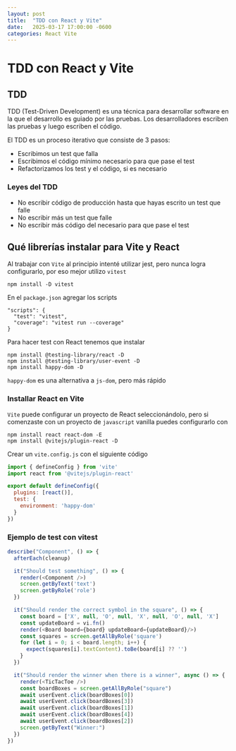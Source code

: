 ```yaml
---
layout: post
title:  "TDD con React y Vite"
date:   2025-03-17 17:00:00 -0600
categories: React Vite
---
```


# TDD con React y Vite

## TDD

TDD (Test-Driven Development) es una técnica para desarrollar software en la que el desarrollo es guiado por las pruebas. Los desarrolladores escriben las pruebas y luego escriben el código.

El TDD es un proceso iterativo que consiste de 3 pasos:
- Escribimos un test que falla
- Escribimos el código mínimo necesario para que pase el test
- Refactorizamos los test y el código, si es necesario

### Leyes del TDD

- No escribir código de producción hasta que hayas escrito un test que falle
- No escribir más un test que falle
- No escribir más código del necesario para que pase el test

## Qué librerías instalar para Vite y React

Al trabajar con `Vite` al principio intenté utilizar jest, pero nunca logra configurarlo, por eso mejor utilizo `vitest`

```
npm install -D vitest
```

En el `package.json` agregar los scripts 

```
"scripts": {
  "test": "vitest",
  "coverage": "vitest run --coverage"
}
```

Para hacer test con React tenemos que instalar 

```
npm install @testing-library/react -D
npm install @testing-library/user-event -D
npm install happy-dom -D
```

`happy-dom` es una alternativa a `js-dom`, pero más rápido

### Installar React en Vite

`Vite` puede configurar un proyecto de React seleccionándolo, pero si comenzaste con un proyecto de `javascript` vanilla puedes configurarlo con 

```
npm install react react-dom -E
npm install @vitejs/plugin-react -D
```

Crear un `vite.config.js` con el siguiente código

```javascript
import { defineConfig } from 'vite'
import react from '@vitejs/plugin-react'

export default defineConfig({
  plugins: [react()],
  test: {
    environment: 'happy-dom'
  }
})
```


### Ejemplo de test con vitest

```javascript
describe("Component", () => {
  afterEach(cleanup)

  it("Should test something", () => {
    render(<Component />)
    screen.getByText('text')
    screen.getByRole('role')
  })

  it("Should render the correct symbol in the square", () => {
    const board = ['X', null, 'O', null, 'X', null, 'O', null, 'X']
    const updateBoard = vi.fn()
    render(<Board board={board} updateBoard={updateBoard}/>)
    const squares = screen.getAllByRole('square')
    for (let i = 0; i < board.length; i++) {
      expect(squares[i].textContent).toBe(board[i] ?? '')
    }
  })

  it("Should render the winner when there is a winner", async () => {
    render(<TicTacToe />)
    const boardBoxes = screen.getAllByRole("square")
    await userEvent.click(boardBoxes[0])
    await userEvent.click(boardBoxes[3])
    await userEvent.click(boardBoxes[1])
    await userEvent.click(boardBoxes[4])
    await userEvent.click(boardBoxes[2])
    screen.getByText("Winner:")
  })
})
```